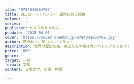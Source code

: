 ```yaml
---
isbn: '9784041064702'
title: DE;コード・バレット 運命に抗え鈍色
volume: ''
series: ''
publisher: ＫＡＤＯＫＡＷＡ
pubdate: '2018-04-01'
cover: 'https://cover.openbd.jp/9784041064702.jpg'
author: 霜月セイ／著 シソ／イラスト
description: 世界の歴史を紡、奏士たちの熱きガンバトルアクション！
price: '600'
genre: ''
target: 一般
format: 文庫
content: 日本文学、小説・物語

---
```

